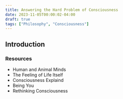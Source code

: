 ```yaml
---
title: Answering the Hard Problem of Consciousness
date: 2023-11-05T00:00:02-04:00
draft: true
tags: ["Philosophy", "Consciousness"]
---
```


## Introduction

### Resources
- Human and Animal Minds
- The Feeling of Life Itself
- Consciousness Explaind
- Being You
- Rethinking Consciousness
